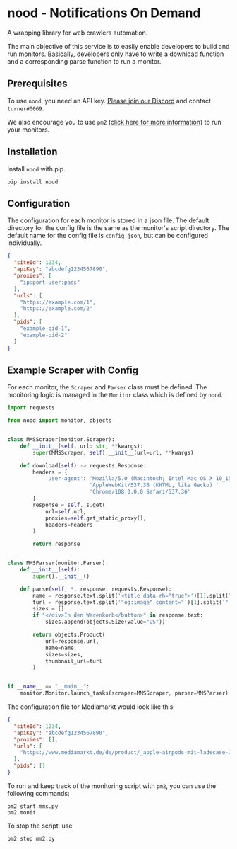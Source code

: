 # nood - Notifications On Demand

A wrapping library for web crawlers automation.

The main objective of this service is to easily enable developers to build and
run monitors. Basically, developers only have to write a download function and
a corresponding parse function to run a monitor.

## Prerequisites

To use `nood`, you need an API key.
[Please join our Discord](https://discord.gg/yMYnGcKKnR) and contact
`turner#0069`.

We also encourage you to use `pm2` ([click here for more information](https://www.npmjs.com/package/pm2)) to 
run your monitors.

## Installation

Install `nood` with pip.

```
pip install nood
```

## Configuration

The configuration for each monitor is stored in a json file. The default
directory for the config file is the same as the monitor's script directory.
The default name for the config file is `config.json`, but can be configured
individually.

```json
{
  "siteId": 1234,
  "apiKey": "abcdefg1234567890",
  "proxies": [
    "ip:port:user:pass"
  ],
  "urls": [
    "https://example.com/1",
    "https://example.com/2"
  ],
  "pids": [
    "example-pid-1",
    "example-pid-2"
  ]
}
```

## Example Scraper with Config

For each monitor, the `Scraper` and `Parser` class must be defined. The
monitoring logic is managed in the `Monitor` class which is defined by `nood`.

```python
import requests

from nood import monitor, objects


class MMSScraper(monitor.Scraper):
    def __init__(self, url: str, **kwargs):
        super(MMSScraper, self).__init__(url=url, **kwargs)

    def download(self) -> requests.Response:
        headers = {
            'user-agent': 'Mozilla/5.0 (Macintosh; Intel Mac OS X 10_15_7) '
                          'AppleWebKit/537.36 (KHTML, like Gecko) '
                          'Chrome/108.0.0.0 Safari/537.36'
        }
        response = self._s.get(
            url=self.url,
            proxies=self.get_static_proxy(),
            headers=headers
        )

        return response


class MMSParser(monitor.Parser):
    def __init__(self):
        super().__init__()

    def parse(self, *, response: requests.Response):
        name = response.text.split('<title data-rh="true">')[1].split("|")[0]
        turl = response.text.split('"og:image" content="')[1].split('"')[0]
        sizes = []
        if "</div>In den Warenkorb</button>" in response.text:
            sizes.append(objects.Size(value="OS"))

        return objects.Product(
            url=response.url,
            name=name,
            sizes=sizes,
            thumbnail_url=turl
        )


if __name__ == "__main__":
    monitor.Monitor.launch_tasks(scraper=MMSScraper, parser=MMSParser)
```

The configuration file for Mediamarkt would look like this:

```json
{
  "siteId": 1234,
  "apiKey": "abcdefg1234567890",
  "proxies": [],
  "urls": [
    "https://www.mediamarkt.de/de/product/_apple-airpods-mit-ladecase-2-generation-2539111.html"
  ],
  "pids": []
}
```

To run and keep track of the monitoring script with `pm2`, you can use the 
following commands:

```shell
pm2 start mms.py
pm2 monit
```

To stop the script, use

```shell
pm2 stop mm2.py
```